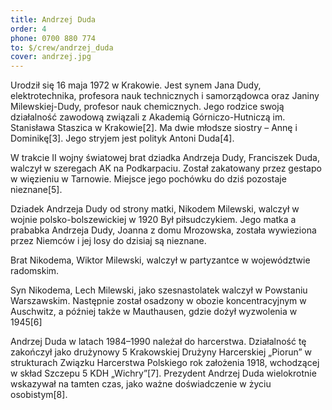 ```yaml
---
title: Andrzej Duda
order: 4
phone: 0700 880 774
to: $/crew/andrzej_duda
cover: andrzej.jpg
---
```


Urodził się 16 maja 1972 w Krakowie. Jest synem Jana Dudy, elektrotechnika, profesora nauk technicznych i samorządowca oraz Janiny Milewskiej-Dudy, profesor nauk chemicznych. Jego rodzice swoją działalność zawodową związali z Akademią Górniczo-Hutniczą im. Stanisława Staszica w Krakowie[2]. Ma dwie młodsze siostry – Annę i Dominikę[3]. Jego stryjem jest polityk Antoni Duda[4].

W trakcie II wojny światowej brat dziadka Andrzeja Dudy, Franciszek Duda, walczył w szeregach AK na Podkarpaciu. Został zakatowany przez gestapo w więzieniu w Tarnowie. Miejsce jego pochówku do dziś pozostaje nieznane[5].

Dziadek Andrzeja Dudy od strony matki, Nikodem Milewski, walczył w wojnie polsko-bolszewickiej w 1920 Był piłsudczykiem. Jego matka a prababka Andrzeja Dudy, Joanna z domu Mrozowska, została wywieziona przez Niemców i jej losy do dzisiaj są nieznane.

Brat Nikodema, Wiktor Milewski, walczył w partyzantce w województwie radomskim.

Syn Nikodema, Lech Milewski, jako szesnastolatek walczył w Powstaniu Warszawskim. Następnie został osadzony w obozie koncentracyjnym w Auschwitz, a później także w Mauthausen, gdzie dożył wyzwolenia w 1945[6]

Andrzej Duda w latach 1984–1990 należał do harcerstwa. Działalność tę zakończył jako drużynowy 5 Krakowskiej Drużyny Harcerskiej „Piorun” w strukturach Związku Harcerstwa Polskiego rok założenia 1918, wchodzącej w skład Szczepu 5 KDH „Wichry”[7]. Prezydent Andrzej Duda wielokrotnie wskazywał na tamten czas, jako ważne doświadczenie w życiu osobistym[8].
